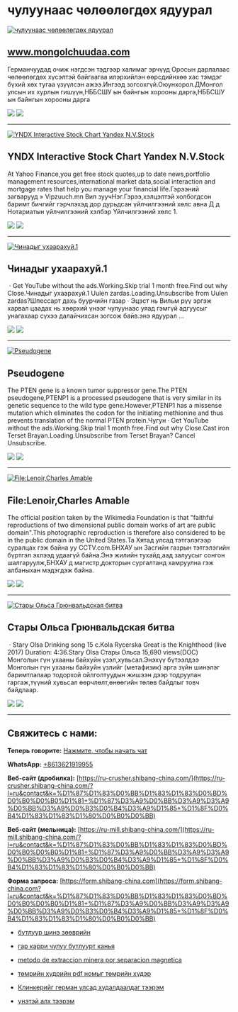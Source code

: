 # чулуунаас чөлөөлөгдөх ядуурал

<a href="https://swt.shibang-china.com/?l=ru&img&k=%D1%87%D1%83%D0%BB%D1%83%D1%83%D0%BD%D0%B0%D0%B0%D1%81+%D1%87%D3%A9%D0%BB%D3%A9%D3%A9%D0%BB%D3%A9%D0%B3%D0%B4%D3%A9%D1%85+%D1%8F%D0%B4%D1%83%D1%83%D1%80%D0%B0%D0%BB" target="_blank">![чулуунаас чөлөөлөгдөх ядуурал](http://static.shibang-china.com/all-800x300/960.jpg)</a>

## www.mongolchuudaa.com
Германчуудад очиж нэгдсэн тэдгээр халимаг эрчүүд Оросын дарлалаас чөлөөлөгдөх хүсэлтэй байгаагаа илэрхийлэн өөрсдийнхөө хас тэмдэг бүхий хөх тугаа үзүүлсэн ажээ.Ингээд зогсохгүй.Оюунхорол.ДМонгол улсын их хурлын гишүүн,НББСШУ ын байнгын хорооны дарга,НББСШУ ын байнгын хорооны дарга


<a href="https://whatsapp.shibangsoft.com/WhatsApp.php" target="_blank" title="WhatsApp">![](http://static.shibang-china.com/icon/whatsapp.png)</a> <a href="https://swt.shibang-china.com/?l=ru&icon&k=%D1%87%D1%83%D0%BB%D1%83%D1%83%D0%BD%D0%B0%D0%B0%D1%81+%D1%87%D3%A9%D0%BB%D3%A9%D3%A9%D0%BB%D3%A9%D0%B3%D0%B4%D3%A9%D1%85+%D1%8F%D0%B4%D1%83%D1%83%D1%80%D0%B0%D0%BB" target="_blank">![](http://static.shibang-china.com/icon/chat-ru.png)</a>

---

<a href="https://swt.shibang-china.com/?l=ru&img&k=%D1%87%D1%83%D0%BB%D1%83%D1%83%D0%BD%D0%B0%D0%B0%D1%81+%D1%87%D3%A9%D0%BB%D3%A9%D3%A9%D0%BB%D3%A9%D0%B3%D0%B4%D3%A9%D1%85+%D1%8F%D0%B4%D1%83%D1%83%D1%80%D0%B0%D0%BB" target="_blank">![YNDX Interactive Stock Chart Yandex N.V.Stock](http://static.shibang-china.com/all-800x300/505.jpg)</a>

## YNDX Interactive Stock Chart Yandex N.V.Stock
At Yahoo Finance,you get free stock quotes,up to date news,portfolio management resources,international market data,social interaction and mortgage rates that help you manage your financial life.Гэрээний загварууд &#187; Vipzuuch.mn Вип зуучНэг.Гэрээ,хэлцэлтэй холбогдсон баримт бичгийг гэрчлэхэд дор дурьдсан үйлчилгээний хөлс авна Д д Нотариатын үйлчилгээний хэлбэр Үйлчилгээний хөлс 1.


<a href="https://whatsapp.shibangsoft.com/WhatsApp.php" target="_blank" title="WhatsApp">![](http://static.shibang-china.com/icon/whatsapp.png)</a> <a href="https://swt.shibang-china.com/?l=ru&icon&k=%D1%87%D1%83%D0%BB%D1%83%D1%83%D0%BD%D0%B0%D0%B0%D1%81+%D1%87%D3%A9%D0%BB%D3%A9%D3%A9%D0%BB%D3%A9%D0%B3%D0%B4%D3%A9%D1%85+%D1%8F%D0%B4%D1%83%D1%83%D1%80%D0%B0%D0%BB" target="_blank">![](http://static.shibang-china.com/icon/chat-ru.png)</a>

---

<a href="https://swt.shibang-china.com/?l=ru&img&k=%D1%87%D1%83%D0%BB%D1%83%D1%83%D0%BD%D0%B0%D0%B0%D1%81+%D1%87%D3%A9%D0%BB%D3%A9%D3%A9%D0%BB%D3%A9%D0%B3%D0%B4%D3%A9%D1%85+%D1%8F%D0%B4%D1%83%D1%83%D1%80%D0%B0%D0%BB" target="_blank">![Чинадыг ухаарахуй.1](http://static.shibang-china.com/all-800x300/729.jpg)</a>

## Чинадыг ухаарахуй.1
&nbsp;&#0183;&#32;Get YouTube without the ads.Working.Skip trial 1 month free.Find out why Close.Чинадыг ухаарахуй.1 Uulen zardas.Loading.Unsubscribe from Uulen zardas?Шпессарт дахь буурчийн газар&nbsp;&#0183;&#32;Эцэст нь Вильм рүү эргэж харвал цаадах нь хөөрхий үнээг чулуунаас уяад гэмгүй адгуусыг унагахаар сүхээ далайчихсан зогсож байв.энэ ядуурал …


<a href="https://whatsapp.shibangsoft.com/WhatsApp.php" target="_blank" title="WhatsApp">![](http://static.shibang-china.com/icon/whatsapp.png)</a> <a href="https://swt.shibang-china.com/?l=ru&icon&k=%D1%87%D1%83%D0%BB%D1%83%D1%83%D0%BD%D0%B0%D0%B0%D1%81+%D1%87%D3%A9%D0%BB%D3%A9%D3%A9%D0%BB%D3%A9%D0%B3%D0%B4%D3%A9%D1%85+%D1%8F%D0%B4%D1%83%D1%83%D1%80%D0%B0%D0%BB" target="_blank">![](http://static.shibang-china.com/icon/chat-ru.png)</a>

---

<a href="https://swt.shibang-china.com/?l=ru&img&k=%D1%87%D1%83%D0%BB%D1%83%D1%83%D0%BD%D0%B0%D0%B0%D1%81+%D1%87%D3%A9%D0%BB%D3%A9%D3%A9%D0%BB%D3%A9%D0%B3%D0%B4%D3%A9%D1%85+%D1%8F%D0%B4%D1%83%D1%83%D1%80%D0%B0%D0%BB" target="_blank">![Pseudogene](http://static.shibang-china.com/all-800x300/695.jpg)</a>

## Pseudogene
The PTEN gene is a known tumor suppressor gene.The PTEN pseudogene,PTENP1 is a processed pseudogene that is very similar in its genetic sequence to the wild type gene.However,PTENP1 has a missense mutation which eliminates the codon for the initiating methionine and thus prevents translation of the normal PTEN protein.Чугун&nbsp;&#0183;&#32;Get YouTube without the ads.Working.Skip trial 1 month free.Find out why Close.Cast iron Terset Brayan.Loading.Unsubscribe from Terset Brayan? Cancel Unsubscribe.


<a href="https://whatsapp.shibangsoft.com/WhatsApp.php" target="_blank" title="WhatsApp">![](http://static.shibang-china.com/icon/whatsapp.png)</a> <a href="https://swt.shibang-china.com/?l=ru&icon&k=%D1%87%D1%83%D0%BB%D1%83%D1%83%D0%BD%D0%B0%D0%B0%D1%81+%D1%87%D3%A9%D0%BB%D3%A9%D3%A9%D0%BB%D3%A9%D0%B3%D0%B4%D3%A9%D1%85+%D1%8F%D0%B4%D1%83%D1%83%D1%80%D0%B0%D0%BB" target="_blank">![](http://static.shibang-china.com/icon/chat-ru.png)</a>

---

<a href="https://swt.shibang-china.com/?l=ru&img&k=%D1%87%D1%83%D0%BB%D1%83%D1%83%D0%BD%D0%B0%D0%B0%D1%81+%D1%87%D3%A9%D0%BB%D3%A9%D3%A9%D0%BB%D3%A9%D0%B3%D0%B4%D3%A9%D1%85+%D1%8F%D0%B4%D1%83%D1%83%D1%80%D0%B0%D0%BB" target="_blank">![File:Lenoir,Charles Amable](http://static.shibang-china.com/all-800x300/1270.jpg)</a>

## File:Lenoir,Charles Amable
The official position taken by the Wikimedia Foundation is that &quot;faithful reproductions of two dimensional public domain works of art are public domain&quot;.This photographic reproduction is therefore also considered to be in the public domain in the United States.Та Хятад улсад тэтгэлэгээр суралцах гэж байна уу CCTV.com.БНХАУ ын Засгийн газрын тэтгэлэгийн бүртгэл эхлээд удаагүй байна.Энэ жилийн тухайд,аад залуусыг сонгон шалгаруулж,БНХАУ д магистр,докторын сургалтанд хамруулна гэж албаныхан мэдэгдэж байна.


<a href="https://whatsapp.shibangsoft.com/WhatsApp.php" target="_blank" title="WhatsApp">![](http://static.shibang-china.com/icon/whatsapp.png)</a> <a href="https://swt.shibang-china.com/?l=ru&icon&k=%D1%87%D1%83%D0%BB%D1%83%D1%83%D0%BD%D0%B0%D0%B0%D1%81+%D1%87%D3%A9%D0%BB%D3%A9%D3%A9%D0%BB%D3%A9%D0%B3%D0%B4%D3%A9%D1%85+%D1%8F%D0%B4%D1%83%D1%83%D1%80%D0%B0%D0%BB" target="_blank">![](http://static.shibang-china.com/icon/chat-ru.png)</a>

---

<a href="https://swt.shibang-china.com/?l=ru&img&k=%D1%87%D1%83%D0%BB%D1%83%D1%83%D0%BD%D0%B0%D0%B0%D1%81+%D1%87%D3%A9%D0%BB%D3%A9%D3%A9%D0%BB%D3%A9%D0%B3%D0%B4%D3%A9%D1%85+%D1%8F%D0%B4%D1%83%D1%83%D1%80%D0%B0%D0%BB" target="_blank">![Стары Ольса Грюнвальдская битва](http://static.shibang-china.com/all-800x300/1226.jpg)</a>

## Стары Ольса Грюнвальдская битва
&nbsp;&#0183;&#32;Stary Olsa Drinking song 15 c.Kola Rycerska Great is the Knighthood (live 2017) Duration: 4:36.Stary Olsa Стары Ольса 15,690 views(DOC) Монголын гүн ухааны байхуйн үзэл,хувьсал.Энэхүү бүтээлдээ Монголын гүн ухааны байхуйн үзлийг (метафизик) арга зүйн шинэлэг баримтлалаар тодорхой ойлголтуудын жишээн дээр тодруулан гаргаж,түүний хувьсал өөрчлөлт,өнөөгийн төлөв байдлыг товч байдлаар.


<a href="https://whatsapp.shibangsoft.com/WhatsApp.php" target="_blank" title="WhatsApp">![](http://static.shibang-china.com/icon/whatsapp.png)</a> <a href="https://swt.shibang-china.com/?l=ru&icon&k=%D1%87%D1%83%D0%BB%D1%83%D1%83%D0%BD%D0%B0%D0%B0%D1%81+%D1%87%D3%A9%D0%BB%D3%A9%D3%A9%D0%BB%D3%A9%D0%B3%D0%B4%D3%A9%D1%85+%D1%8F%D0%B4%D1%83%D1%83%D1%80%D0%B0%D0%BB" target="_blank">![](http://static.shibang-china.com/icon/chat-ru.png)</a>

---
## Свяжитесь с нами:

**Теперь говорите:** [Нажмите, чтобы начать чат](https://swt.shibang-china.com?l=ru&contact&k=%D1%87%D1%83%D0%BB%D1%83%D1%83%D0%BD%D0%B0%D0%B0%D1%81+%D1%87%D3%A9%D0%BB%D3%A9%D3%A9%D0%BB%D3%A9%D0%B3%D0%B4%D3%A9%D1%85+%D1%8F%D0%B4%D1%83%D1%83%D1%80%D0%B0%D0%BB)

**WhatsApp:**  [+8613621919955](https://whatsapp.shibangsoft.com/WhatsApp.php)

**Веб-сайт (дробилка):** [https://ru-crusher.shibang-china.com/](https://ru-crusher.shibang-china.com/?l=ru&contact&k=%D1%87%D1%83%D0%BB%D1%83%D1%83%D0%BD%D0%B0%D0%B0%D1%81+%D1%87%D3%A9%D0%BB%D3%A9%D3%A9%D0%BB%D3%A9%D0%B3%D0%B4%D3%A9%D1%85+%D1%8F%D0%B4%D1%83%D1%83%D1%80%D0%B0%D0%BB)

**Веб-сайт (мельница):** [https://ru-mill.shibang-china.com/](https://ru-mill.shibang-china.com/?l=ru&contact&k=%D1%87%D1%83%D0%BB%D1%83%D1%83%D0%BD%D0%B0%D0%B0%D1%81+%D1%87%D3%A9%D0%BB%D3%A9%D3%A9%D0%BB%D3%A9%D0%B3%D0%B4%D3%A9%D1%85+%D1%8F%D0%B4%D1%83%D1%83%D1%80%D0%B0%D0%BB)

**Форма запроса:** [https://form.shibang-china.com](https://form.shibang-china.com?l=ru&contact&k=%D1%87%D1%83%D0%BB%D1%83%D1%83%D0%BD%D0%B0%D0%B0%D1%81+%D1%87%D3%A9%D0%BB%D3%A9%D3%A9%D0%BB%D3%A9%D0%B3%D0%B4%D3%A9%D1%85+%D1%8F%D0%B4%D1%83%D1%83%D1%80%D0%B0%D0%BB)

* [бутлуур шинэ зөөврийн](../126/%D0%B1%D1%83%D1%82%D0%BB%D1%83%D1%83%D1%80%20%D1%88%D0%B8%D0%BD%D1%8D%20%D0%B7%D3%A9%D3%A9%D0%B2%D1%80%D0%B8%D0%B9%D0%BD.md)

* [гар карри чулуу бутлуурт канья](../128/%D0%B3%D0%B0%D1%80%20%D0%BA%D0%B0%D1%80%D1%80%D0%B8%20%D1%87%D1%83%D0%BB%D1%83%D1%83%20%D0%B1%D1%83%D1%82%D0%BB%D1%83%D1%83%D1%80%D1%82%20%D0%BA%D0%B0%D0%BD%D1%8C%D1%8F.md)

* [metodo de extraccion minera por separacion magnetica](../127/metodo%20de%20extraccion%20minera%20por%20separacion%20magnetica.md)

* [төмрийн хүдрийн pdf номыг төмрийн хүдэр](../130/%D1%82%D3%A9%D0%BC%D1%80%D0%B8%D0%B9%D0%BD%20%D1%85%D2%AF%D0%B4%D1%80%D0%B8%D0%B9%D0%BD%20pdf%20%D0%BD%D0%BE%D0%BC%D1%8B%D0%B3%20%D1%82%D3%A9%D0%BC%D1%80%D0%B8%D0%B9%D0%BD%20%D1%85%D2%AF%D0%B4%D1%8D%D1%80.md)

* [Клинкерийг герман улсад худалдаалдаг тээрэм](../128/%D0%9A%D0%BB%D0%B8%D0%BD%D0%BA%D0%B5%D1%80%D0%B8%D0%B9%D0%B3%20%D0%B3%D0%B5%D1%80%D0%BC%D0%B0%D0%BD%20%D1%83%D0%BB%D1%81%D0%B0%D0%B4%20%D1%85%D1%83%D0%B4%D0%B0%D0%BB%D0%B4%D0%B0%D0%B0%D0%BB%D0%B4%D0%B0%D0%B3%20%D1%82%D1%8D%D1%8D%D1%80%D1%8D%D0%BC.md)

* [үнэтэй алх тээрэм](../126/%D2%AF%D0%BD%D1%8D%D1%82%D1%8D%D0%B9%20%D0%B0%D0%BB%D1%85%20%D1%82%D1%8D%D1%8D%D1%80%D1%8D%D0%BC.md)